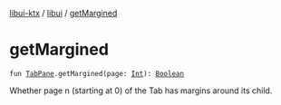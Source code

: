 [libui-ktx](../index.md) / [libui](index.md) / [getMargined](./get-margined.md)

# getMargined

`fun `[`TabPane`](-tab-pane/index.md)`.getMargined(page: `[`Int`](https://kotlinlang.org/api/latest/jvm/stdlib/kotlin/-int/index.html)`): `[`Boolean`](https://kotlinlang.org/api/latest/jvm/stdlib/kotlin/-boolean/index.html)

Whether page n (starting at 0) of the Tab has margins around its child.


